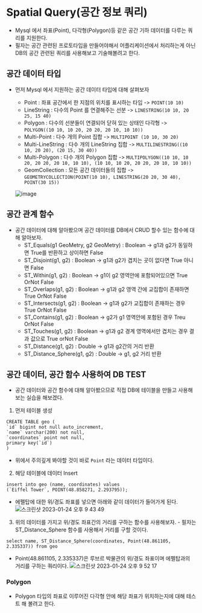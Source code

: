 # Spatial Query(공간 정보 쿼리)

  - Mysql 에서 좌표(Point), 다각형(Polygon)등 같은 공간 기하 데이터를 다루는 쿼리를 지원한다.
  - 필자는 공간 관련된 프로토타입을 만들어야해서 어플리케이션에서 처리하는게 아닌 DB의 공간 관련된 쿼리를 사용해보고 기술해볼려고 한다.


## 공간 데이터 타입

  - 먼저 Mysql 에서 지원하는 공간 데이터 타입에 대해 살펴보자
    - Point : 좌표 공간에서 한 지점의 위치를 표시하는 타입 -> `POINT(10 10)`
    - LineString : 다수의 Point 를 연결해주는 선분 -> `LINESTRING(10 10, 20 25, 15 40)`
    - Polygon : 다수의 선분들이 연결되어 닫혀 있는 상태인 다각형 -> `POLYGON((10 10, 10 20, 20 20, 20 10, 10 10))`
    - Multi-Point : 다수 개의 Point 집합 -> `MULTIPOINT (10 10, 30 20)`
    - Multi-LineString : 다수 개의 LineString 집합 -> `MULTILINESTRING((10 10, 20 20), (20 15, 30 40))`
    - Multi-Polygon : 다수 개의 Polygon 집합 -> `MULTIPOLYGON((10 10, 10 20, 20 20, 20 10, 10 10), (10 10, 10 20, 20 20, 20 10, 10 10))`
    - GeomCollection : 모든 공간 데이터들의 집합 -> `GEOMETRYCOLLECTION(POINT(10 10), LINESTRING(20 20, 30 40), POINT(30 15))`
    
    
    ![image](https://user-images.githubusercontent.com/79154652/214288762-1ec1f11a-f3e3-43c8-8d2d-6a874ec905ba.png)


## 공간 관계 함수

  - 공간 데이터에 대해 알아봤으며 공간 데이터를 DB에서 CRUD 할수 있는 함수에 대해 알아보자.
    - ST_Equals(g1 GeoMetry, g2 GeoMetry) : Boolean -> g1과 g2가 동일하면 True를 반환하고 상이하면 False
    - ST_Disjoint(g1, g2) : Boolean -> g1과 g2가 겹치는 곳이 없다면 True 아니면 False
    - ST_Within(g1, g2) : Boolean -> g1이 g2 영역안에 포함되어있으면 True OrNot False
    - ST_Overlaps(g1, g2) : Boolean -> g1과 g2 영역 간에 교집합이 존재하면 True OrNot False
    - ST_Intersects(g1, g2) : Boolean -> g1과 g2가 교집합이 존재하는 경우 True OrNot False
    - ST_Contains(g1, g2) : Boolean -> g2가 g1 영역안에 포함된 경우 Treu OrNot False
    - ST_Touches(g1, g2) : Boolean -> g1과 g2 경계 영역에서만 겹치는 경우 결과 값으로 True orNot False
    - ST_Distance(g1, g2) : Double -> g1과 g2간의 거리 반환
    - ST_Distance_Sphere(g1, g2) : Double -> g1, g2 거리 반환



## 공간 데이터, 공간 함수 사용하여 DB TEST

  - 공간 데이터와 공간 함수에 대해 알아봤으므로 직접 DB에 테이블을 만들고 사용해보는 실습을 해보겠다.

  1. 먼저 테이블 생성
  ~~~mysql
 CREATE TABLE geo (
  `id` bigint not null auto_increment,
  `name` varchar(200) not null,
  `coordinates` point not null,
  primary key(`id`)
 )
  ~~~
  
  - 위에서 주의깊게 봐야할 것이 바로 `Point` 라는 데이터 타입이다.

  2. 해당 테이블에 데이터 Insert
  ~~~mysql
  insert into geo (name, coordinates) values
  (`Eiffel Tower`, POINT(48.858271, 2.293795));
  ~~~
  
  - 에펠탑에 대한 위/경도 좌표를 넣으면 아래와 같이 데이터가 들어가게 된다.
![스크린샷 2023-01-24 오후 9 43 49](https://user-images.githubusercontent.com/79154652/214294858-7c43fd52-b2ae-4e77-b14a-9915522eb85b.png)


  3. 위의 데이터를 가지고 위/경도 좌표간의 거리를 구하는 함수를 사용해보자.
    - 필자는 ST_Distance_Sphere 함수를 사용해서 거리를 구할 것이다.
  ~~~
  select name, ST_Distance_Sphere(coordinates, Point(48.861105, 2.335337)) from geo
  ~~~
  
   - Point(48.861105, 2.335337)은 루브르 박물관의 위/경도 좌표이며 에펠탑과의 거리를 구하는 쿼리이다.
   ![스크린샷 2023-01-24 오후 9 52 17](https://user-images.githubusercontent.com/79154652/214296552-8ea458af-0d04-4292-9a93-6fc3d53c2def.png)

  
  
 ### Polygon
 
  - Polygon 타입의 좌표로 이루어진 다각형 안에 해당 좌표가 위치하는지에 대해 테스트 해 볼려고 한다.



